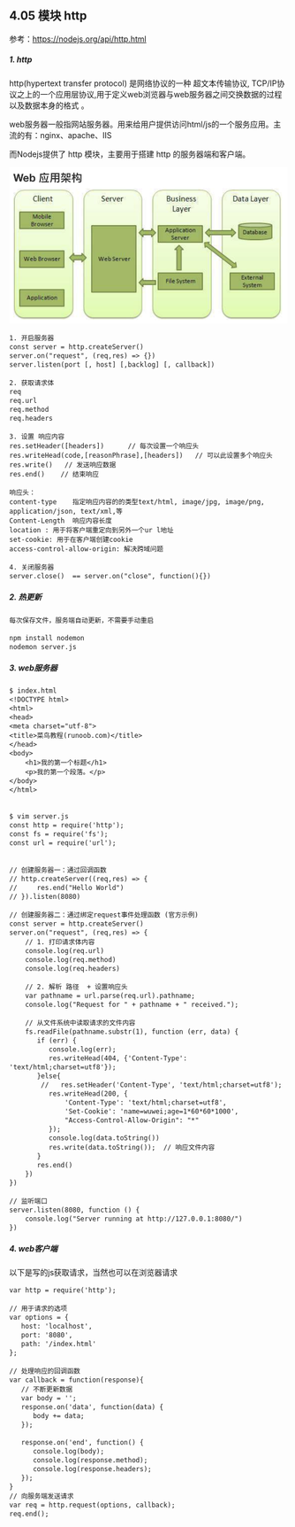 ## 4.05 模块 http

参考：<https://nodejs.org/api/http.html>

##### 1. http 
http(hypertext transfer protocol) 是网络协议的一种 超文本传输协议, TCP/IP协议之上的一个应用层协议,用于定义web浏览器与web服务器之间交换数据的过程以及数据本身的格式 。       

web服务器一般指网站服务器。用来给用户提供访问html/js的一个服务应用。主流的有：nginx、apache、IIS        
 
而Nodejs提供了 http 模块，主要用于搭建 http 的服务器端和客户端。            


![](../_static/node_04_03-1.png)


```
1. 开启服务器
const server = http.createServer()   
server.on("request", (req,res) => {})
server.listen(port [, host] [,backlog] [, callback])

2. 获取请求体
req
req.url
req.method
req.headers

3. 设置 响应内容
res.setHeader([headers])      // 每次设置一个响应头
res.writeHead(code,[reasonPhrase],[headers])   // 可以此设置多个响应头
res.write()   // 发送响应数据
res.end()    // 结束响应

响应头：
content-type    指定响应内容的的类型text/html, image/jpg, image/png, application/json, text/xml,等
Content-Length  响应内容长度
location : 用于将客户端重定向到另外一个ur l地址
set-cookie: 用于在客户端创建cookie
access-control-allow-origin: 解决跨域问题

4. 关闭服务器
server.close()  == server.on("close", function(){})
```

##### 2. 热更新
```
每次保存文件，服务端自动更新，不需要手动重启

npm install nodemon
nodemon server.js
```


##### 3. web服务器 
```
$ index.html
<!DOCTYPE html>
<html>
<head>
<meta charset="utf-8">
<title>菜鸟教程(runoob.com)</title>
</head>
<body>
    <h1>我的第一个标题</h1>
    <p>我的第一个段落。</p>
</body>
</html>


$ vim server.js
const http = require('http');
const fs = require('fs');
const url = require('url');
 

// 创建服务器一：通过回调函数
// http.createServer((req,res) => {
//     res.end("Hello World")
// }).listen(8080)

// 创建服务器二：通过绑定request事件处理函数 (官方示例)
const server = http.createServer()
server.on("request", (req,res) => {
    // 1. 打印请求体内容
    console.log(req.url)
    console.log(req.method)
    console.log(req.headers)

    // 2. 解析 路径  + 设置响应头
    var pathname = url.parse(req.url).pathname;
    console.log("Request for " + pathname + " received.");
    
    // 从文件系统中读取请求的文件内容
    fs.readFile(pathname.substr(1), function (err, data) {
       if (err) {
          console.log(err);
          res.writeHead(404, {'Content-Type': 'text/html;charset=utf8'});
       }else{             
        //   res.setHeader('Content-Type', 'text/html;charset=utf8');
          res.writeHead(200, {
              'Content-Type': 'text/html;charset=utf8',
              'Set-Cookie': 'name=wuwei;age=1*60*60*1000',
              "Access-Control-Allow-Origin": "*"
          });
          console.log(data.toString())
          res.write(data.toString());  // 响应文件内容   
       }
       res.end()
    }) 
})

// 监听端口
server.listen(8080, function () {
    console.log("Server running at http://127.0.0.1:8080/")
})

```

##### 4. web客户端 

以下是写的js获取请求，当然也可以在浏览器请求     

```
var http = require('http');
 
// 用于请求的选项
var options = {
   host: 'localhost',
   port: '8080',
   path: '/index.html'  
};
 
// 处理响应的回调函数
var callback = function(response){
   // 不断更新数据
   var body = '';
   response.on('data', function(data) {
      body += data;
   });
   
   response.on('end', function() {
      console.log(body);
      console.log(response.method);
      console.log(response.headers);
   });
}
// 向服务端发送请求
var req = http.request(options, callback);
req.end();
```
